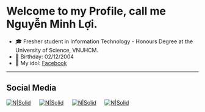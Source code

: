 # Welcome to my Profile, call me Nguyễn Minh Lợi.

- 🎓 Fresher student in Information Technology - Honours Degree at the University of Science, VNUHCM.
- 🎂 Birthday: 02/12/2004
- 🧍 My idol: [Facebook](https://www.facebook.com/profile.php?=75816879)

---
## Social Media

[![N|Solid](https://github.com/fusodoya/fusodoya/blob/main/icon/facebook.png)](https://www.facebook.com/nguyenminhloimf/) &emsp;
[![N|Solid](https://github.com/fusodoya/fusodoya/blob/main/icon/gmail.png)](mailto:nguyenmunhloipv@gmail.com) &emsp;
[![N|Solid](https://github.com/fusodoya/fusodoya/blob/main/icon/linkedin.png)](https://www.linkedin.com/in/nguyenminhloimf/) &emsp;
[![N|Solid](https://github.com/fusodoya/fusodoya/blob/main/icon/instagram.png)](https://www.instagram.com/mf7_212/) &emsp;
